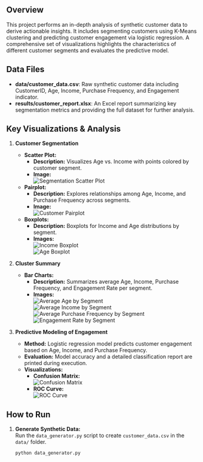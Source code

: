 ## Overview
This project performs an in-depth analysis of synthetic customer data to derive actionable insights. It includes segmenting customers using K-Means clustering and predicting customer engagement via logistic regression. A comprehensive set of visualizations highlights the characteristics of different customer segments and evaluates the predictive model.

## Data Files
- **data/customer_data.csv**: Raw synthetic customer data including CustomerID, Age, Income, Purchase Frequency, and Engagement indicator.
- **results/customer_report.xlsx**: An Excel report summarizing key segmentation metrics and providing the full dataset for further analysis.

## Key Visualizations & Analysis

1. **Customer Segmentation**
   - **Scatter Plot:**  
     - **Description:** Visualizes Age vs. Income with points colored by customer segment.  
     - **Image:**  
       ![Segmentation Scatter Plot](/results/segmentation_scatter.png)
   - **Pairplot:**  
     - **Description:** Explores relationships among Age, Income, and Purchase Frequency across segments.  
     - **Image:**  
       ![Customer Pairplot](/results/customer_pairplot.png)
   - **Boxplots:**  
     - **Description:** Boxplots for Income and Age distributions by segment.  
     - **Images:**  
       ![Income Boxplot](/results/income_boxplot.png)  
       ![Age Boxplot](/results/age_boxplot.png)

2. **Cluster Summary**
   - **Bar Charts:**  
     - **Description:** Summarizes average Age, Income, Purchase Frequency, and Engagement Rate per segment.  
     - **Images:**  
       ![Average Age by Segment](/results/avg_age_by_segment.png)  
       ![Average Income by Segment](/results/avg_income_by_segment.png)  
       ![Average Purchase Frequency by Segment](/results/avg_purchase_frequency_by_segment.png)  
       ![Engagement Rate by Segment](/results/engagement_rate_by_segment.png)

3. **Predictive Modeling of Engagement**
   - **Method:** Logistic regression model predicts customer engagement based on Age, Income, and Purchase Frequency.
   - **Evaluation:** Model accuracy and a detailed classification report are printed during execution.
   - **Visualizations:**  
     - **Confusion Matrix:**  
       ![Confusion Matrix](/results/confusion_matrix.png)  
     - **ROC Curve:**  
       ![ROC Curve](/results/roc_curve.png)

## How to Run

1. **Generate Synthetic Data:**  
   Run the `data_generator.py` script to create `customer_data.csv` in the `data/` folder.
   ```bash
   python data_generator.py